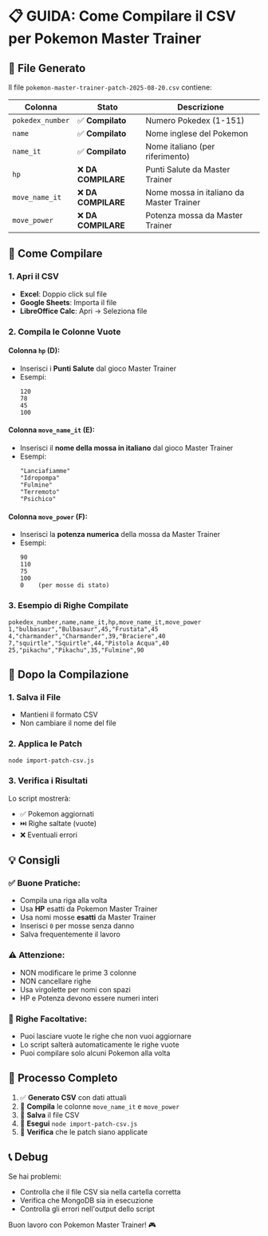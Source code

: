 # 📋 GUIDA: Come Compilare il CSV per Pokemon Master Trainer

## 🎯 File Generato
Il file `pokemon-master-trainer-patch-2025-08-20.csv` contiene:

| Colonna | Stato | Descrizione |
|---------|-------|-------------|
| `pokedex_number` | ✅ **Compilato** | Numero Pokedex (1-151) |
| `name` | ✅ **Compilato** | Nome inglese del Pokemon |
| `name_it` | ✅ **Compilato** | Nome italiano (per riferimento) |
| `hp` | ❌ **DA COMPILARE** | Punti Salute da Master Trainer |
| `move_name_it` | ❌ **DA COMPILARE** | Nome mossa in italiano da Master Trainer |
| `move_power` | ❌ **DA COMPILARE** | Potenza mossa da Master Trainer |

## 📝 Come Compilare

### 1. Apri il CSV
- **Excel**: Doppio click sul file
- **Google Sheets**: Importa il file
- **LibreOffice Calc**: Apri → Seleziona file

### 2. Compila le Colonne Vuote

#### Colonna `hp` (D):
- Inserisci i **Punti Salute** dal gioco Master Trainer
- Esempi:
  ```
  120
  78
  45
  100
  ```

#### Colonna `move_name_it` (E):
- Inserisci il **nome della mossa in italiano** dal gioco Master Trainer
- Esempi:
  ```
  "Lanciafiamme"
  "Idropompa" 
  "Fulmine"
  "Terremoto"
  "Psichico"
  ```

#### Colonna `move_power` (F):
- Inserisci la **potenza numerica** della mossa da Master Trainer
- Esempi:
  ```
  90
  110
  75
  100
  0    (per mosse di stato)
  ```

### 3. Esempio di Righe Compilate

```csv
pokedex_number,name,name_it,hp,move_name_it,move_power
1,"bulbasaur","Bulbasaur",45,"Frustata",45
4,"charmander","Charmander",39,"Braciere",40
7,"squirtle","Squirtle",44,"Pistola Acqua",40
25,"pikachu","Pikachu",35,"Fulmine",90
```

## 🔧 Dopo la Compilazione

### 1. Salva il File
- Mantieni il formato CSV
- Non cambiare il nome del file

### 2. Applica le Patch
```bash
node import-patch-csv.js
```

### 3. Verifica i Risultati
Lo script mostrerà:
- ✅ Pokemon aggiornati
- ⏭️ Righe saltate (vuote)
- ❌ Eventuali errori

## 💡 Consigli

### ✅ **Buone Pratiche:**
- Compila una riga alla volta
- Usa **HP** esatti da Pokemon Master Trainer
- Usa nomi mosse **esatti** da Master Trainer
- Inserisci `0` per mosse senza danno
- Salva frequentemente il lavoro

### ⚠️ **Attenzione:**
- NON modificare le prime 3 colonne
- NON cancellare righe
- Usa virgolette per nomi con spazi
- HP e Potenza devono essere numeri interi

### 🎯 **Righe Facoltative:**
- Puoi lasciare vuote le righe che non vuoi aggiornare
- Lo script salterà automaticamente le righe vuote
- Puoi compilare solo alcuni Pokemon alla volta

## 🚀 Processo Completo

1. ✅ **Generato CSV** con dati attuali
2. 📝 **Compila** le colonne `move_name_it` e `move_power`
3. 💾 **Salva** il file CSV
4. 🔄 **Esegui** `node import-patch-csv.js`
5. 🎉 **Verifica** che le patch siano applicate

## 📞 Debug

Se hai problemi:
- Controlla che il file CSV sia nella cartella corretta
- Verifica che MongoDB sia in esecuzione
- Controlla gli errori nell'output dello script

Buon lavoro con Pokemon Master Trainer! 🎮
